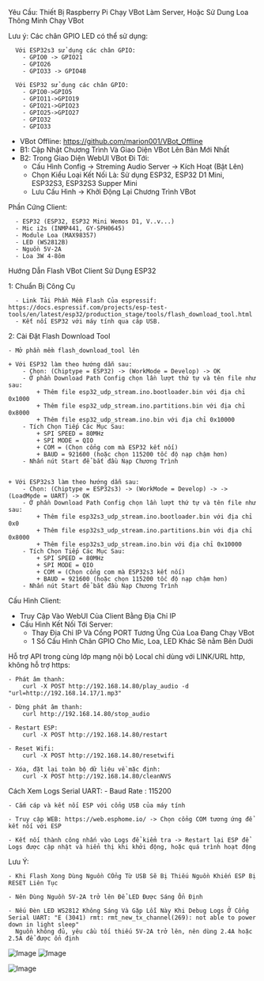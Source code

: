 Yêu Cầu: Thiết Bị Raspberry Pi Chạy VBot Làm Server, Hoặc Sử Dung Loa Thông Minh Chạy VBot


Lưu ý: Các chân GPIO LED có thể sử dụng: 

	  Với ESP32s3 sử dụng các chân GPIO:
		- GPIO0 -> GPIO21
	   	- GPIO26
	   	- GPIO33 -> GPIO48
     
	  Với ESP32 sử dụng các chân GPIO:
		- GPIO0->GPIO5
		- GPIO11->GPIO19
		- GPIO21->GPIO23
		- GPIO25->GPIO27
  		- GPIO32
		- GPIO33

- VBot Offline: https://github.com/marion001/VBot_Offline
- B1: Cập Nhật Chương Trình Và Giao Diện VBot Lên Bản Mới Nhất
- B2: Trong Giao Diện WebUI VBot Đi Tới:
     + Cấu Hình Config -> Streming Audio Server -> Kích Hoạt (Bật Lên)
     + Chọn Kiểu Loại Kết Nối Là: Sử dụng ESP32, ESP32 D1 Mini, ESP32S3, ESP32S3 Supper Mini
     + Lưu Cấu Hình -> Khởi Động Lại Chương Trình VBot

Phần Cứng Client: 

	  - ESP32 (ESP32, ESP32 Mini Wemos D1, V..v...)
	  - Mic i2s (INMP441, GY-SPH0645)
	  - Module Loa (MAX98357)
	  - LED (WS2812B)
	  - Nguồn 5V-2A
	  - Loa 3W 4-8ôm


Hướng Dẫn Flash VBot Client Sử Dụng ESP32

  1: Chuẩn Bị Công Cụ
  
	  - Link Tải Phần Mềm Flash Của espressif: https://docs.espressif.com/projects/esp-test-tools/en/latest/esp32/production_stage/tools/flash_download_tool.html
	  - Kết nối ESP32 với máy tính qua cáp USB.


2: Cài Đặt Flash Download Tool

  	- Mở phần mềm flash_download_tool lên
   
   	+ Với ESP32 làm theo hướng dẫn sau: 
	  	- Chọn: (Chiptype = ESP32) -> (WorkMode = Develop) -> OK
	  	- Ở phần Download Path Config chọn lần lượt thứ tự và tên file như sau:
	  		+ Thêm file esp32_udp_stream.ino.bootloader.bin với địa chỉ 0x1000
	  		+ Thêm file esp32_udp_stream.ino.partitions.bin với địa chỉ 0x8000
	  		+ Thêm file esp32_udp_stream.ino.bin với địa chỉ 0x10000
	  	- Tích Chọn Tiếp Các Mục Sau:
	  		+ SPI SPEED = 80MHz
	  		+ SPI MODE = QIO
	  		+ COM = (Chọn cổng com mà ESP32 kết nối)
	  		+ BAUD = 921600 (hoặc chọn 115200 tốc độ nạp chậm hơn)
	  	- Nhấn nút Start để bắt đầu Nạp Chương Trình


	+ Với ESP32s3 làm theo hướng dẫn sau: 
	  	- Chọn: (Chiptype = ESP32s3) -> (WorkMode = Develop) -> -> (LoadMode = UART) -> OK
	  	- Ở phần Download Path Config chọn lần lượt thứ tự và tên file như sau:
	  		+ Thêm file esp32s3_udp_stream.ino.bootloader.bin với địa chỉ 0x0
	  		+ Thêm file esp32s3_udp_stream.ino.partitions.bin với địa chỉ 0x8000
	  		+ Thêm file esp32s3_udp_stream.ino.bin với địa chỉ 0x10000
	  	- Tích Chọn Tiếp Các Mục Sau:
	  		+ SPI SPEED = 80MHz
	  		+ SPI MODE = QIO
	  		+ COM = (Chọn cổng com mà ESP32s3 kết nối)
	  		+ BAUD = 921600 (hoặc chọn 115200 tốc độ nạp chậm hơn)
	  	- Nhấn nút Start để bắt đầu Nạp Chương Trình

 
Cấu Hình Client:

  - Truy Cập Vào WebUI Của Client Bằng Địa Chỉ IP
  - Cấu Hình Kết Nối Tới Server:
    + Thay Địa Chỉ IP Và Cổng PORT Tương Ứng Của Loa Đang Chạy VBot
    + 1 Số Cấu Hình Chân GPIO Cho Mic, Loa, LED Khác Sẽ nằm Bên Dưới

  Hỗ trợ API trong cùng lớp mạng nội bộ Local chỉ dùng với LINK/URL http,  không hỗ trợ https: 

  	- Phát âm thanh:
   		curl -X POST http://192.168.14.80/play_audio -d "url=http://192.168.14.17/1.mp3"

  	- Dừng phát âm thanh:
   		curl http://192.168.14.80/stop_audio

  	- Restart ESP:
   		curl -X POST http://192.168.14.80/restart

  	- Reset Wifi:
   		curl -X POST http://192.168.14.80/resetwifi

  	- Xóa, đặt lại toàn bộ dữ liệu về mặc định:
   		curl -X POST http://192.168.14.80/cleanNVS

  Cách Xem Logs Serial UART: 
	- Baud Rate : 115200
  
  	- Cắm cáp và kết nối ESP với cổng USB của máy tính
   
  	- Truy cập WEB: https://web.esphome.io/ -> Chọn cổng COM tương ứng để kết nối với ESP
   
	- Kết nối thành công nhấn vào Logs để kiểm tra -> Restart lại ESP để Logs được cập nhật và hiển thị khi khởi động, hoặc quá trình hoạt động
      
  Lưu Ý: 
  
  	- Khi Flash Xong Dùng Nguồn CỔng Từ USB Sẽ Bị Thiếu Nguồn Khiến ESP Bị RESET Liên Tục
   
  	- Nên Dùng Nguồn 5V-2A trở lên Để LED Được Sáng Ổn Định
   
	- Nếu Đèn LED WS2812 Không Sáng Và Gặp Lỗi Này Khi Debug Logs Ở Cổng Serial UART: "E (3041) rmt: rmt_new_tx_channel(269): not able to power down in light sleep"
 	  Nguồn không đủ, yêu cầu tối thiếu 5V-2A trở lên, nên dùng 2.4A hoặc 2.5A để được ổn định
   
![Image](https://github.com/user-attachments/assets/31df2568-ccbd-4a4f-95ca-d0a2180eca35)
![Image](https://github.com/user-attachments/assets/a4600a0f-54dd-4e89-961a-caf29b9ba95a)


![Image](https://github.com/user-attachments/assets/de9d1bcd-64a4-4e79-94a5-0d3f621e0349)
